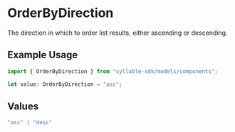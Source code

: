 # OrderByDirection

The direction in which to order list results, either ascending or descending.

## Example Usage

```typescript
import { OrderByDirection } from "syllable-sdk/models/components";

let value: OrderByDirection = "asc";
```

## Values

```typescript
"asc" | "desc"
```